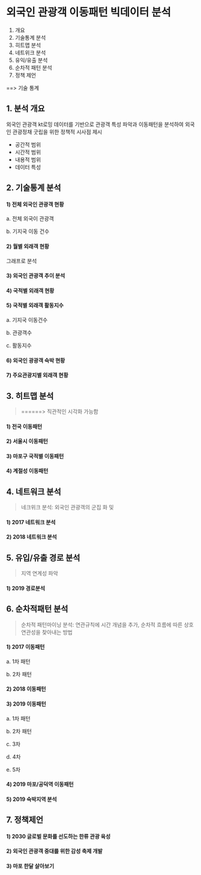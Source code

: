 # 외국인 관광객 이동패턴 빅데이터 분석

1. 개요
2. 기술통계 분석
3. 히트맵 분석
4. 네트위크 분석
5. 유익/유출 분석
6. 순차적 패턴 분석
7. 정책 제언

==> 기술 통계



## 1. 분석 개요

외국인 관광객 kt로밍 데이터를 기반으로 관광객 특성 파악과 이동패턴을 분석하여 외국인 관광정채 굿립을 위한 정책적 시사점 제시

* 공간적 범위
* 시간적 범위
* 내용적 범위
* 데이터 특성 



## 2. 기술통계 분석

#### 1) 전체 외국인 관광객 현황

a. 전체 외국이 관광객

b. 기지국 이동 건수

#### 2) 월별 외래객 현황

그래프로 분석

#### 3) 외국인 관광객 추이 분석

#### 4) 국적별 외래객 현황

#### 5) 국적별 외래객 활동지수 

a. 기지국 이동건수

b. 관광객수

c. 활동지수

#### 6) 외국인 광광객 숙박 현황

#### 7) 주요관광지별 외래객 현황



## 3. 히트맵 분석

>======> 직관적인 시각화 가능함

#### 1) 전국 이동패턴

#### 2) 서울시 이동패턴

#### 3) 마포구 국적별 이동패턴

#### 4) 계절성 이동패턴



## 4. 네트워크 분석

>네크위크 분석: 외국인 관광객의 군집 화 및



#### 1) 2017 네트워크 분석

#### 2) 2018 네트워크 분석 



## 5. 유입/유출 경로 분석

>지역 연계성 파악

#### 1) 2019 경로분석



## 6. 순차적패턴 분석

> 순차적 패턴마이닝 분석: 연관규칙에 시간 개념을 추가, 순차적 흐름에 따른 상호 연관성을 찾아내는 방법

#### 1) 2017 이동패턴

a. 1차 패턴 

b. 2차 패턴

#### 2) 2018 이동패턴

#### 3) 2019 이동패턴

a. 1차 패턴 

b. 2차 패턴

c. 3차

d. 4차

e. 5차

#### 4) 2019 마포/공덕역 이동패턴

#### 5) 2019 숙박지역 분석



## 7. 정책제언

#### 1) 2030 글로벌 문화를 선도하는 한류 관광 육성

#### 2) 외국인 관광객 중대를 위한 감성 축제 개발

#### 3) 마포 한달 살아보기





